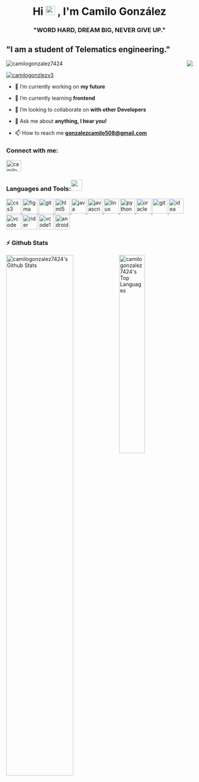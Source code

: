 <h1 align="center">Hi <img src="https://media.giphy.com/media/hvRJCLFzcasrR4ia7z/giphy.gif" width="25px"> , I'm Camilo González</h1>
<h3 align="center">"WORD HARD, DREAM BIG, NEVER GIVE UP."</h3>

<h2 allign="center">"I am a student of Telematics engineering."</h2>

<p> 
<img src="https://user-images.githubusercontent.com/69222739/97387876-d90ad100-18a4-11eb-84d4-a8c939e1a756.gif" align="right">
</p>

<p align="left"> <img src="https://komarev.com/ghpvc/?username=camilogonzalez7424&label=Profile%20views&color=0e75b6&style=flat" alt="camilogonzalez7424" /> </p>

<p align="left"> <a href="https://twitter.com/camilogonzlezv3" target="blank"><img src="https://img.shields.io/twitter/follow/camilogonzlezv3?logo=twitter&style=for-the-badge" alt="camilogonzlezv3" /></a> </p>

- 🔭 I’m currently working on **my future**

- 🌱 I’m currently learning **frontend**

- 👯 I’m looking to collaborate on **with other Developers**

- 💬 Ask me about **anything, I hear you!**

- 📫 How to reach me **gonzalezcamilo508@gmail.com**

<h3 align="left">Connect with me:</h3>
<p align="left">
<a href="https://twitter.com/camilogonzlezv3" target="blank"><img align="center" src="https://cdn.jsdelivr.net/npm/simple-icons@3.0.1/icons/twitter.svg" alt="camilogonzlezv3" height="30" width="40" /></a>
</p>

<h3 align="left">Languages and Tools:<img src="https://media.giphy.com/media/WUlplcMpOCEmTGBtBW/giphy.gif" width="30"> </h3>
<p align="left"> 
<p align="left"> <a href="https://www.w3schools.com/css/" target="_blank"> <img src="https://devicons.github.io/devicon/devicon.git/icons/css3/css3-original-wordmark.svg" alt="css3" width="40" height="40"/> </a> <a href="https://www.figma.com/" target="_blank"> <img src="https://www.vectorlogo.zone/logos/figma/figma-icon.svg" alt="figma" width="40" height="40"/> </a> <a href="https://git-scm.com/" target="_blank"> <img src="https://www.vectorlogo.zone/logos/git-scm/git-scm-icon.svg" alt="git" width="40" height="40"/> </a> <a href="https://www.w3.org/html/" target="_blank"> <img src="https://devicons.github.io/devicon/devicon.git/icons/html5/html5-original-wordmark.svg" alt="html5" width="40" height="40"/> </a> <a href="https://www.java.com" target="_blank"> <img src="https://devicons.github.io/devicon/devicon.git/icons/java/java-original-wordmark.svg" alt="java" width="40" height="40"/> </a> <a href="https://developer.mozilla.org/en-US/docs/Web/JavaScript" target="_blank"> <img src="https://devicons.github.io/devicon/devicon.git/icons/javascript/javascript-original.svg" alt="javascript" width="40" height="40"/> </a> <a href="https://www.linux.org/" target="_blank"> <img src="https://devicons.github.io/devicon/devicon.git/icons/linux/linux-original.svg" alt="linux" width="40" height="40"/> </a> <a href="https://www.python.org" target="_blank"> <img src="https://devicons.github.io/devicon/devicon.git/icons/python/python-original.svg" alt="python" width="40" height="40"/> </a> 
   <a href="https://www.oracle.com/" target="_blank"> <img src="https://devicons.github.io/devicon/devicon.git/icons/oracle/oracle-original.svg" alt="oracle" width="40" height="40"/> </a> 
    <a href="https://git-scm.com/" target="_blank"> <img src="https://www.vectorlogo.zone/logos/git-scm/git-scm-icon.svg" alt="git" width="40" height="40"/> </a> 
  <a href = "https://www.jetbrains.com/idea/" target="_blank" ><img src="https://upload.wikimedia.org/wikipedia/commons/thumb/d/d5/IntelliJ_IDEA_Logo.svg/768px-IntelliJ_IDEA_Logo.svg.png" alt="idea"  width="40" height="40" ></a> 
  <a href = "https://code.visualstudio.com/" target="_blank" ><img src="https://upload.wikimedia.org/wikipedia/commons/thumb/9/9a/Visual_Studio_Code_1.35_icon.svg/1200px-Visual_Studio_Code_1.35_icon.svg.png" alt="vcode" height="40" height="40" ></a>
    <a href = "https://www.jetbrains.com/rider/" target="_blank" ><img src="https://resources.jetbrains.com/storage/products/rider/img/meta/rider_logo_300x300.png" alt="rider"  width="40" height="40" ></a>
    <a href = "https://visualstudio.microsoft.com/es/vs/" target="_blank" ><img src="https://upload.wikimedia.org/wikipedia/commons/thumb/5/59/Visual_Studio_Icon_2019.svg/1200px-Visual_Studio_Icon_2019.svg.png" alt="vcode19" width="40" height="40" ></a> 
  <a href="https://developer.android.com" target="_blank"> <img src="https://devicons.github.io/devicon/devicon.git/icons/android/android-original-wordmark.svg" alt="android" width="40" height="40"/> </a> 
</p>


### :zap: Github Stats

<img align="left" src="https://github-readme-stats-eight-theta.vercel.app/api?username=camilogonzalez7424&show_icons=true&theme=react&include_all_commits=true&count_private=true" alt="camilogonzalez7424's Github Stats" width="60%">
  
<img src="https://github-readme-stats-eight-theta.vercel.app/api/top-langs/?username=camilogonzalez7424&layout=compact&langs_count=8&theme=react" width="37%" alt="camilogonzalez7424's Top Languages">

<br>


<!-- <p align="left"> <a href="https://github.com/ryo-ma/github-profile-trophy"><img src="https://github-profile-trophy.vercel.app/?username=camilogonzalez7424" alt="camilogonzalez7424" /></a> </p>-->
